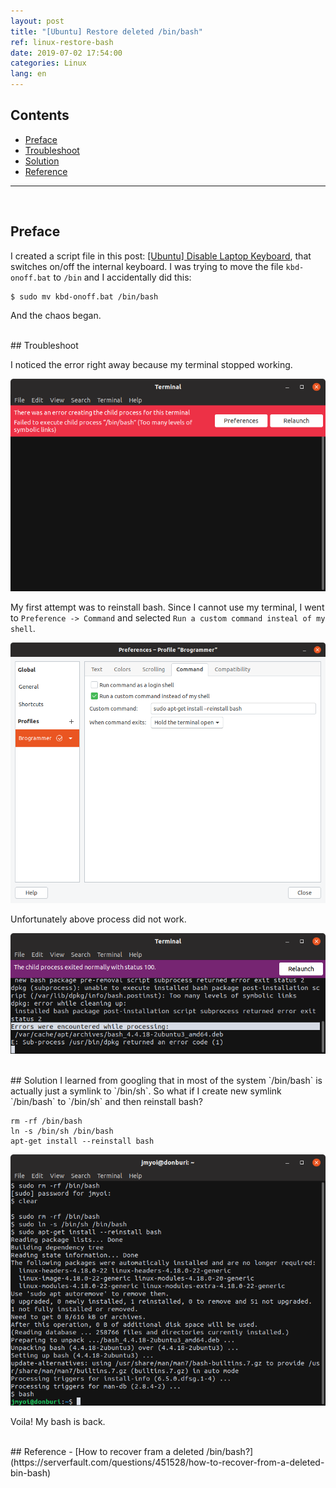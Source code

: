 ```yaml
---
layout: post
title: "[Ubuntu] Restore deleted /bin/bash"
ref: linux-restore-bash
date: 2019-07-02 17:54:00
categories: Linux
lang: en
---
```


## Contents
- [Preface](#first)
- [Troubleshoot](#issue)
- [Solution](#solution)
- [Reference](#ref)
<hr />
<br />

## Preface <a id="first"></a>
I created a script file in this post: [\[Ubuntu\] Disable Laptop Keyboard](https://myoiwritescode.github.io/linux/2019/06/30/en-linux-disable-keyboard.html), that switches on/off the internal keyboard.
I was trying to move the file `kbd-onoff.bat` to `/bin` and I accidentally did this:
```
$ sudo mv kbd-onoff.bat /bin/bash
```

And the chaos began.

<br />
## Troubleshoot <a id="issue"></a>

I noticed the error right away because my terminal stopped working.

![Error image 1](/assets/images/linux/restore-bash/error1.png)

My first attempt was to reinstall bash. Since I cannot use my terminal,
  I went to `Preference -> Command` and selected `Run a custom command insteal of my shell`.

![Custom command image 1](/assets/images/linux/restore-bash/custom-command.png)

Unfortunately above process did not work.

![Error image 2](/assets/images/linux/restore-bash/error2.png)

<br />
## Solution <a id="solution"></a>
I learned from googling that in most of the system `/bin/bash` is actually just a symlink to 
`/bin/sh`. So what if I create new symlink `/bin/bash` to `/bin/sh` and then reinstall bash?


```
rm -rf /bin/bash
ln -s /bin/sh /bin/bash
apt-get install --reinstall bash
```

![Solution image](/assets/images/linux/restore-bash/solution.png)

Voila! My bash is back.

<br />
## Reference <a id="ref"></a>
- [How to recover fram a deleted /bin/bash?](https://serverfault.com/questions/451528/how-to-recover-from-a-deleted-bin-bash)
